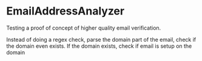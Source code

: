 # EmailAddressAnalyzer

Testing a proof of concept of higher quality email verification.

Instead of doing a regex check, parse the domain part of the email, check if the domain even exists. If the domain exists, check if email is setup on the domain